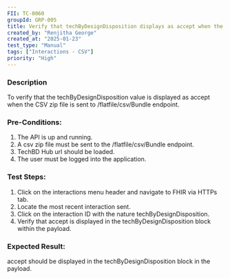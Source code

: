 ```yaml
---
FII: TC-0060
groupId: GRP-005
title: Verify that techByDesignDisposition displays as accept when the CSV zip file is sent to /flatfile/csv/Bundle endpoint
created_by: "Renjitha George"
created_at: "2025-01-23"
test_type: "Manual"
tags: ["Interactions - CSV"]
priority: "High"
---
```


### Description

To verify that the techByDesignDisposition value is displayed as accept when the
CSV zip file is sent to /flatfile/csv/Bundle endpoint.

### Pre-Conditions:

1. The API is up and running.
2. A csv zip file must be sent to the /flatfile/csv/Bundle endpoint.
3. TechBD Hub url should be loaded.
4. The user must be logged into the application.

### Test Steps:

1. Click on the interactions menu header and navigate to FHIR via HTTPs tab.
2. Locate the most recent interaction sent.
3. Click on the interaction ID with the nature techByDesignDisposition.
4. Verify that accept is displayed in the techByDesignDisposition block within
   the payload.

### Expected Result:

accept should be displayed in the techByDesignDisposition block in the payload.
